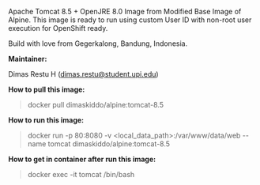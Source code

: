 Apache Tomcat 8.5 + OpenJRE 8.0 Image from Modified Base Image of Alpine. This image is ready to run using custom User ID with non-root user execution for OpenShift ready.

Build with love from Gegerkalong, Bandung, Indonesia.

**Maintainer:**

Dimas Restu H (<dimas.restu@student.upi.edu>)

**How to pull this image:**

> docker pull dimaskiddo/alpine:tomcat-8.5

**How to run this image:**

> docker run -p 80:8080 -v <local_data_path>:/var/www/data/web --name tomcat dimaskiddo/alpine:tomcat-8.5

**How to get in container after run this image:**

> docker exec -it tomcat /bin/bash
